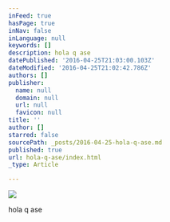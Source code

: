 ```yaml
---
inFeed: true
hasPage: true
inNav: false
inLanguage: null
keywords: []
description: hola q ase
datePublished: '2016-04-25T21:03:00.103Z'
dateModified: '2016-04-25T21:02:42.786Z'
authors: []
publisher:
  name: null
  domain: null
  url: null
  favicon: null
title: ''
author: []
starred: false
sourcePath: _posts/2016-04-25-hola-q-ase.md
published: true
url: hola-q-ase/index.html
_type: Article

---
```

![](https://the-grid-user-content.s3-us-west-2.amazonaws.com/c190bc1c-bae6-4940-96b0-7abfff21fb2e.jpg)

hola q ase